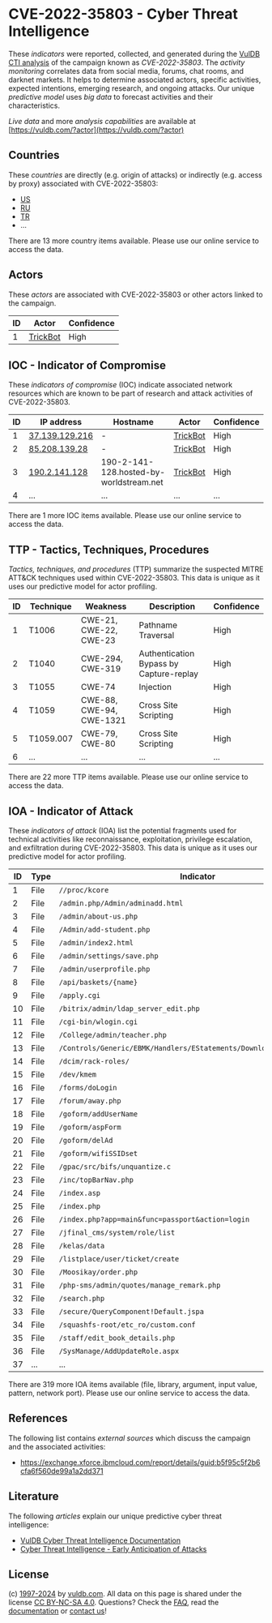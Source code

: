 # CVE-2022-35803 - Cyber Threat Intelligence

These _indicators_ were reported, collected, and generated during the [VulDB CTI analysis](https://vuldb.com/?kb.cti) of the campaign known as _CVE-2022-35803_. The _activity monitoring_ correlates data from social media, forums, chat rooms, and darknet markets. It helps to determine associated actors, specific activities, expected intentions, emerging research, and ongoing attacks. Our unique _predictive model_ uses _big data_ to forecast activities and their characteristics.

_Live data_ and more _analysis capabilities_ are available at [https://vuldb.com/?actor](https://vuldb.com/?actor)

## Countries

These _countries_ are directly (e.g. origin of attacks) or indirectly (e.g. access by proxy) associated with CVE-2022-35803:

* [US](https://vuldb.com/?country.us)
* [RU](https://vuldb.com/?country.ru)
* [TR](https://vuldb.com/?country.tr)
* ...

There are 13 more country items available. Please use our online service to access the data.

## Actors

These _actors_ are associated with CVE-2022-35803 or other actors linked to the campaign.

ID | Actor | Confidence
-- | ----- | ----------
1 | [TrickBot](https://vuldb.com/?actor.trickbot) | High

## IOC - Indicator of Compromise

These _indicators of compromise_ (IOC) indicate associated network resources which are known to be part of research and attack activities of CVE-2022-35803.

ID | IP address | Hostname | Actor | Confidence
-- | ---------- | -------- | ----- | ----------
1 | [37.139.129.216](https://vuldb.com/?ip.37.139.129.216) | - | [TrickBot](https://vuldb.com/?actor.trickbot) | High
2 | [85.208.139.28](https://vuldb.com/?ip.85.208.139.28) | - | [TrickBot](https://vuldb.com/?actor.trickbot) | High
3 | [190.2.141.128](https://vuldb.com/?ip.190.2.141.128) | 190-2-141-128.hosted-by-worldstream.net | [TrickBot](https://vuldb.com/?actor.trickbot) | High
4 | ... | ... | ... | ...

There are 1 more IOC items available. Please use our online service to access the data.

## TTP - Tactics, Techniques, Procedures

_Tactics, techniques, and procedures_ (TTP) summarize the suspected MITRE ATT&CK techniques used within CVE-2022-35803. This data is unique as it uses our predictive model for actor profiling.

ID | Technique | Weakness | Description | Confidence
-- | --------- | -------- | ----------- | ----------
1 | T1006 | CWE-21, CWE-22, CWE-23 | Pathname Traversal | High
2 | T1040 | CWE-294, CWE-319 | Authentication Bypass by Capture-replay | High
3 | T1055 | CWE-74 | Injection | High
4 | T1059 | CWE-88, CWE-94, CWE-1321 | Cross Site Scripting | High
5 | T1059.007 | CWE-79, CWE-80 | Cross Site Scripting | High
6 | ... | ... | ... | ...

There are 22 more TTP items available. Please use our online service to access the data.

## IOA - Indicator of Attack

These _indicators of attack_ (IOA) list the potential fragments used for technical activities like reconnaissance, exploitation, privilege escalation, and exfiltration during CVE-2022-35803. This data is unique as it uses our predictive model for actor profiling.

ID | Type | Indicator | Confidence
-- | ---- | --------- | ----------
1 | File | `//proc/kcore` | Medium
2 | File | `/admin.php/Admin/adminadd.html` | High
3 | File | `/admin/about-us.php` | High
4 | File | `/Admin/add-student.php` | High
5 | File | `/admin/index2.html` | High
6 | File | `/admin/settings/save.php` | High
7 | File | `/admin/userprofile.php` | High
8 | File | `/api/baskets/{name}` | High
9 | File | `/apply.cgi` | Medium
10 | File | `/bitrix/admin/ldap_server_edit.php` | High
11 | File | `/cgi-bin/wlogin.cgi` | High
12 | File | `/College/admin/teacher.php` | High
13 | File | `/Controls/Generic/EBMK/Handlers/EStatements/DownloadEStatement.ashx` | High
14 | File | `/dcim/rack-roles/` | High
15 | File | `/dev/kmem` | Medium
16 | File | `/forms/doLogin` | High
17 | File | `/forum/away.php` | High
18 | File | `/goform/addUserName` | High
19 | File | `/goform/aspForm` | High
20 | File | `/goform/delAd` | High
21 | File | `/goform/wifiSSIDset` | High
22 | File | `/gpac/src/bifs/unquantize.c` | High
23 | File | `/inc/topBarNav.php` | High
24 | File | `/index.asp` | Medium
25 | File | `/index.php` | Medium
26 | File | `/index.php?app=main&func=passport&action=login` | High
27 | File | `/jfinal_cms/system/role/list` | High
28 | File | `/kelas/data` | Medium
29 | File | `/listplace/user/ticket/create` | High
30 | File | `/Moosikay/order.php` | High
31 | File | `/php-sms/admin/quotes/manage_remark.php` | High
32 | File | `/search.php` | Medium
33 | File | `/secure/QueryComponent!Default.jspa` | High
34 | File | `/squashfs-root/etc_ro/custom.conf` | High
35 | File | `/staff/edit_book_details.php` | High
36 | File | `/SysManage/AddUpdateRole.aspx` | High
37 | ... | ... | ...

There are 319 more IOA items available (file, library, argument, input value, pattern, network port). Please use our online service to access the data.

## References

The following list contains _external sources_ which discuss the campaign and the associated activities:

* https://exchange.xforce.ibmcloud.com/report/details/guid:b5f95c5f2b6cfa6f560de99a1a2dd371

## Literature

The following _articles_ explain our unique predictive cyber threat intelligence:

* [VulDB Cyber Threat Intelligence Documentation](https://vuldb.com/?kb.cti)
* [Cyber Threat Intelligence - Early Anticipation of Attacks](https://www.scip.ch/en/?labs.20201022)

## License

(c) [1997-2024](https://vuldb.com/?kb.changelog) by [vuldb.com](https://vuldb.com/?kb.about). All data on this page is shared under the license [CC BY-NC-SA 4.0](https://creativecommons.org/licenses/by-nc-sa/4.0/). Questions? Check the [FAQ](https://vuldb.com/?kb.faq), read the [documentation](https://vuldb.com/?kb) or [contact us](https://vuldb.com/?contact)!
